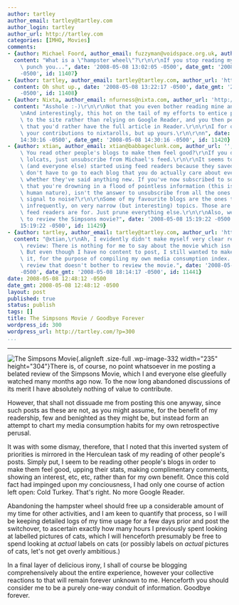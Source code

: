 ```yaml
---
author: tartley
author_email: tartley@tartley.com
author_login: tartley
author_url: http://tartley.com
categories: [IMHO, Movies]
comments:
- {author: Michael Foord, author_email: fuzzyman@voidspace.org.uk, author_url: 'http://www.ironpythoninaction.com/',
  content: "What is a \"hampster wheel\"?\r\n\r\nIf you stop reading my blog I will\
    \ punch you...", date: '2008-05-08 13:02:05 -0500', date_gmt: '2008-05-08 13:02:05
    -0500', id: 11407}
- {author: tartley, author_email: tartley@tartley.com, author_url: 'http://tartley.com',
  content: Oh shut up., date: '2008-05-08 13:22:17 -0500', date_gmt: '2008-05-08 13:22:17
    -0500', id: 11408}
- {author: Nixta, author_email: nfurness@nixta.com, author_url: 'http://nixtarolls.nixta.com',
  content: "Asshole :-)\r\n\r\nNot that you even bother reading mine anyway.\r\n\r\
    \nAnd interestingly, this hot on the tail of my efforts to entice people to come\
    \ to the site rather than relying on Google Reader, and you then persuading me\
    \ that you'd rather have the full article in Reader.\r\n\r\nI for one will miss\
    \ your contributions to nixtarolls, but up yours.\r\n\r\nn", date: '2008-05-08
    14:30:16 -0500', date_gmt: '2008-05-08 14:30:16 -0500', id: 11420}
- {author: xtian, author_email: xtian@babbageclunk.com, author_url: '', content: "What?\
    \ You read other people's blogs to make them feel good?\r\nIf you don't like the\
    \ lolcats, just unsubscribe from Michael's feed.\r\n\r\nIt seems to me that you\
    \ (and everyone else) started using feed readers because they saved time. You\
    \ don't have to go to each blog that you do actually care about every day to see\
    \ whether they've said anything new. If you've now subscribed to so many blogs\
    \ that you're drowning in a flood of pointless information (this is obviously\
    \ human nature), isn't the answer to unsubscribe from all the ones that are low\
    \ signal to noise?\r\n\r\nSome of my favourite blogs are the ones that post quite\
    \ infrequently, on very narrow (but interesting) topics. Those are the ones that\
    \ feed readers are for. Just prune everything else.\r\n\r\nAlso, weren't you going\
    \ to review the Simpsons movie?", date: '2008-05-08 15:19:22 -0500', date_gmt: '2008-05-08
    15:19:22 -0500', id: 11429}
- {author: tartley, author_email: tartley@tartley.com, author_url: 'http://tartley.com',
  content: "@xtian,\r\nAh, I evidently didn't make myself very clear regarding the\
    \ review: There is nothing for me to say about the movie which isn't already obvious.\
    \ But even though I have no content to post, I still wanted to make a post about\
    \ it, for the purpose of compiling my own media consumption index. Hence a movie\
    \ review that doesn't bother to review the movie.", date: '2008-05-08 18:14:17
    -0500', date_gmt: '2008-05-08 18:14:17 -0500', id: 11441}
date: 2008-05-08 12:48:12 -0500
date_gmt: 2008-05-08 12:48:12 -0500
layout: post
published: true
status: publish
tags: []
title: The Simpsons Movie / Goodbye Forever
wordpress_id: 300
wordpress_url: http://tartley.com/?p=300
...
```

---

![The Simpsons
Movie](http://tartley.com/wp-content/uploads/2008/05/simpsonsmovie.jpg "simpsonsmovie"){.alignleft
.size-full .wp-image-332 width="235" height="304"}There is, of course,
no point whatsoever in me posting a belated review of the Simpsons
Movie, which I and everyone else gleefully watched many months ago now.
To the now long abandoned discussions of its merit I have absolutely
nothing of value to contribute.

However, that shall not dissuade me from posting this one anyway, since
such posts as these are not, as you might assume, for the benefit of my
readership, few and benighted as they might be, but instead form an
attempt to chart my media consumption habits for my own retrospective
perusal.

It was with some dismay, therefore, that I noted that this inverted
system of priorities is mirrored in the Herculean task of my reading of
other people's posts. Simply put, I seem to be reading other people's
blogs in order to make them feel good, upping their stats, making
complimentary comments, showing an interest, etc, etc, rather than for
my own benefit. Once this cold fact had impinged upon my conciousness, I
had only one course of action left open: Cold Turkey. That's right. No
more Google Reader.

Abandoning the hampster wheel should free up a considerable amount of my
time for other activities, and I am keen to quantify that process, so I
will be keeping detailed logs of my time usage for a few days prior and
post the switchover, to ascertain exactly how many hours I previously
spent looking at labelled pictures of cats, which I will henceforth
presumably be free to spend looking at *actual* labels on cats (or
possibly labels on *actual* pictures of cats, let's not get overly
ambitious.)

In a final layer of delicious irony, I shall of course be blogging
comprehensively about the entire experience, however your collective
reactions to that will remain forever unknown to me. Henceforth you
should consider me to be a purely one-way conduit of information.
Goodbye forever.
